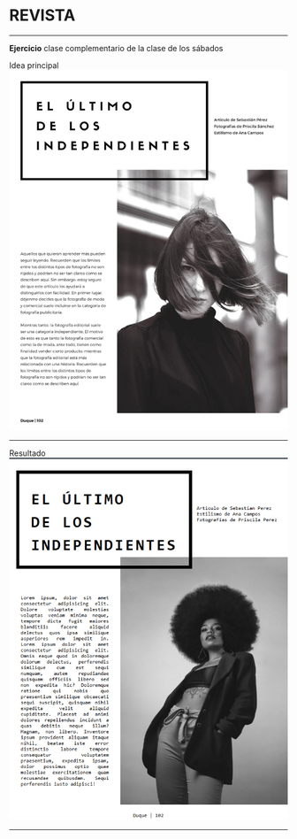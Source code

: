 # REVISTA

---

**Ejercicio** clase complementario de la clase de los sábados

Idea principal
![revista](revista.webp)

---

Resultado
![resultado](resultado.png)

---
